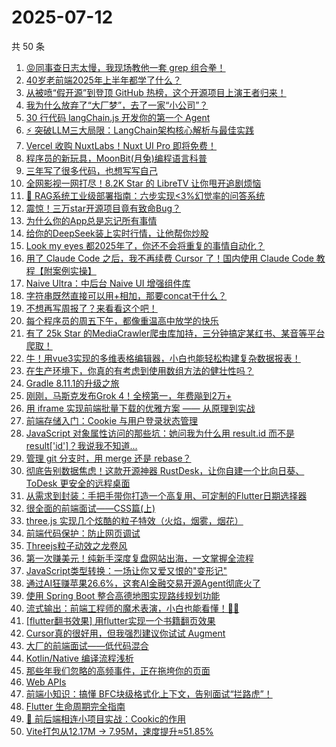 # 2025-07-12

共 50 条

<!-- BEGIN JUEJIN -->
<!-- 最后更新时间 2025-07-12 03:22:44 +0800 -->
1. [😡同事查日志太慢，我现场教他一套 grep 组合拳！](https://juejin.cn/post/7524216834619408430)
1. [40岁老前端2025年上半年都学了什么？](https://juejin.cn/post/7524548909530005540)
1. [从被喷“假开源”到登顶 GitHub 热榜，这个开源项目上演王者归来！](https://juejin.cn/post/7524161016769150986)
1. [我为什么放弃了“大厂梦”，去了一家“小公司”？](https://juejin.cn/post/7525011608366579758)
1. [30 行代码 langChain.js 开发你的第一个 Agent](https://juejin.cn/post/7524180232024490020)
1. [⚡ 突破LLM三大局限：LangChain架构核心解析与最佳实践​​](https://juejin.cn/post/7524739720641544202)
1. [Vercel 收购 NuxtLabs！Nuxt UI Pro 即将免费！](https://juejin.cn/post/7524716725322760211)
1. [程序员的新玩具，MoonBit(月兔)编程语言科普](https://juejin.cn/post/7524864401615257626)
1. [三年写了很多代码，也想写写自己](https://juejin.cn/post/7524602914514763819)
1. [全网影视一网打尽！8.2K Star 的 LibreTV 让你甩开追剧烦恼](https://juejin.cn/post/7525277602246082595)
1. [🎯 RAG系统工业级部署指南：六步实现<3%幻觉率的问答系统](https://juejin.cn/post/7525014031142043699)
1. [震惊！三万star开源项目竟有致命Bug？](https://juejin.cn/post/7524909129576841262)
1. [为什么你的App总是忘记所有事情](https://juejin.cn/post/7524554973377413154)
1. [给你的DeepSeek装上实时行情，让他帮你炒股](https://juejin.cn/post/7524161016769282058)
1. [Look my eyes 都2025年了，你还不会将重复的事情自动化？](https://juejin.cn/post/7525003983929524251)
1. [用了 Claude Code 之后，我不再续费 Cursor 了！国内使用 Claude Code 教程【附案例实操】](https://juejin.cn/post/7524987001784860706)
1. [Naive Ultra：中后台 Naive UI 增强组件库](https://juejin.cn/post/7524518850467119123)
1. [字符串既然直接可以用+相加，那要concat干什么？](https://juejin.cn/post/7525324923222032394)
1. [不想再写周报了？来看看这个吧！](https://juejin.cn/post/7524880809564782602)
1. [每个程序员的周五下午，都像重温高中放学的快乐](https://juejin.cn/post/7525700630524444681)
1. [有了 25k Star 的MediaCrawler爬虫库加持，三分钟搞定某红书、某音等平台爬取！](https://juejin.cn/post/7524159959481139209)
1. [牛！用vue3实现的多维表格编辑器，小白也能轻松构建复杂数据报表！](https://juejin.cn/post/7524966108531277876)
1. [在生产环境下，你真的有考虑到使用数组方法的健壮性吗？](https://juejin.cn/post/7524991912715583530)
1. [Gradle 8.11.1的升级之旅](https://juejin.cn/post/7524175079074496547)
1. [刚刚，马斯克发布Grok 4！全榜第一，年费飚到2万+](https://juejin.cn/post/7525085089115619363)
1. [用 iframe 实现前端批量下载的优雅方案 —— 从原理到实战](https://juejin.cn/post/7524627104580534306)
1. [前端存储入门：Cookie 与用户登录状态管理](https://juejin.cn/post/7524992966085410870)
1. [JavaScript 对象属性访问的那些坑：她问我为什么用 result.id 而不是 result['id']？我说我不知道...](https://juejin.cn/post/7524602186246832147)
1. [管理 git 分支时，用 merge 还是 rebase？](https://juejin.cn/post/7524554973377888290)
1. [彻底告别数据焦虑！这款开源神器 RustDesk，让你自建一个比向日葵、ToDesk 更安全的远程桌面](https://juejin.cn/post/7524545519534997550)
1. [从需求到封装：手把手带你打造一个高复用、可定制的Flutter日期选择器](https://juejin.cn/post/7524159959480991753)
1. [很全面的前端面试——CSS篇(上)](https://juejin.cn/post/7525617661310484490)
1. [three.js 实现几个炫酷的粒子特效（火焰，烟雾，烟花）](https://juejin.cn/post/7524599360488849448)
1. [前端代码保护：防止网页调试](https://juejin.cn/post/7524966108529967156)
1. [Threejs粒子动效之龙卷风](https://juejin.cn/post/7524732094208507942)
1. [第一次赚美元！纯新手深度复盘网站出海，一文掌握全流程](https://juejin.cn/post/7524658995723943987)
1. [JavaScript类型转换：一场让你又爱又恨的"变形记"](https://juejin.cn/post/7524545865295265844)
1. [通过AI狂赚苹果26.6%，这套AI金融交易开源Agent彻底火了](https://juejin.cn/post/7524504827734786087)
1. [使用 Spring Boot 整合高德地图实现路线规划功能](https://juejin.cn/post/7524175079074709539)
1. [流式输出：前端工程师的魔术表演，小白也能看懂！🎩✨](https://juejin.cn/post/7524676569472090162)
1. [[flutter翻书效果] 用flutter实现一个书籍翻页效果](https://juejin.cn/post/7524645466746617875)
1. [Cursor真的很好用，但我强烈建议你试试 Augment](https://juejin.cn/post/7524918680688148514)
1. [大厂的前端面试——低代码混合](https://juejin.cn/post/7524557803396448256)
1. [Kotlin/Native 编译流程浅析](https://juejin.cn/post/7524504827734769703)
1. [那些年我们忽略的高频事件，正在拖垮你的页面](https://juejin.cn/post/7525277602245574691)
1. [Web APIs ](https://juejin.cn/post/7525050440520319016)
1. [前端小知识：搞懂 BFC块级格式化上下文，告别面试“拦路虎”！](https://juejin.cn/post/7525022772049903625)
1. [Flutter 生命周期完全指南](https://juejin.cn/post/7524910653061120040)
1. [🍪 前后端相连小项目实战：Cookic的作用](https://juejin.cn/post/7524880809548775434)
1. [Vite打包从12.17M -> 7.95M，速度提升≈51.85%](https://juejin.cn/post/7525411688885288970)
<!-- END JUEJIN -->